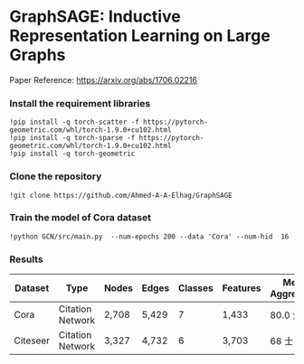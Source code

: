 # GraphSAGE: Inductive Representation Learning on Large Graphs

Paper Reference: https://arxiv.org/abs/1706.02216

### Install the requirement libraries

```git
!pip install -q torch-scatter -f https://pytorch-geometric.com/whl/torch-1.9.0+cu102.html
!pip install -q torch-sparse -f https://pytorch-geometric.com/whl/torch-1.9.0+cu102.html
!pip install -q torch-geometric
```

### Clone the repository

```git
!git clone https://github.com/Ahmed-A-A-Elhag/GraphSAGE
```

### Train the model of Cora dataset

```git
!python GCN/src/main.py  --num-epochs 200 --data 'Cora' --num-hid  16  
```

### Results


|    Dataset      |          Type  | Nodes          |Edges         | Classes     | Features   |Mean Aggregator    |      MaxPooling Aggregator   |
| -------------   | -------------    |------------- |------------- |------------- |------------- |-------------------- | -------------------- |
| Cora            |  Citation Network |     2,708   |   5,429      |     7        |    1,433     |       80.0 士 1     |    81.0 士 1 |
| Citeseer        |  Citation Network |     3,327   |   4,732      |     6        |    3,703     |       68 士  1   |    69.5 士  0.8| 
